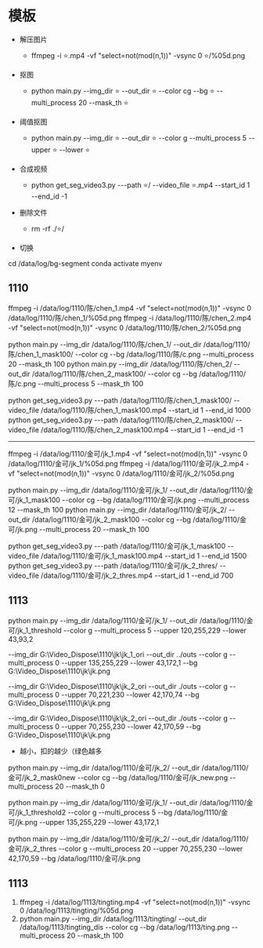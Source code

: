 # 模板

- 解压图片
  - ffmpeg -i ⭐.mp4 -vf "select=not(mod(n\,1))" -vsync 0 ⭐/%05d.png

- 抠图
  - python main.py --img_dir ⭐ --out_dir ⭐ --color cg --bg ⭐ --multi_process 20 --mask_th ⭐
- 阈值抠图
  - python main.py --img_dir ⭐ --out_dir ⭐ --color g --multi_process 5 --upper ⭐ --lower ⭐ 

- 合成视频
  - python get_seg_video3.py ---path ⭐/ --video_file ⭐.mp4 --start_id 1 --end_id -1

- 删除文件
  - rm -rf ./⭐/

- 切换

cd /data/log/bg-segment
conda activate myenv

## 1110

ffmpeg -i /data/log/1110/陈/chen_1.mp4 -vf "select=not(mod(n\,1))" -vsync 0 /data/log/1110/陈/chen_1/%05d.png
ffmpeg -i /data/log/1110/陈/chen_2.mp4 -vf "select=not(mod(n\,1))" -vsync 0 /data/log/1110/陈/chen_2/%05d.png

python main.py --img_dir /data/log/1110/陈/chen_1/ --out_dir /data/log/1110/陈/chen_1_mask100/ --color cg --bg /data/log/1110/陈/c.png --multi_process 20 --mask_th 100
python main.py --img_dir /data/log/1110/陈/chen_2/ --out_dir /data/log/1110/陈/chen_2_mask100/ --color cg --bg /data/log/1110/陈/c.png --multi_process 5 --mask_th 100

python get_seg_video3.py ---path /data/log/1110/陈/chen_1_mask100/ --video_file /data/log/1110/陈/chen_1_mask100.mp4 --start_id 1 --end_id 1000
python get_seg_video3.py ---path /data/log/1110/陈/chen_2_mask100/ --video_file /data/log/1110/陈/chen_2_mask100.mp4 --start_id 1 --end_id -1

--- 

ffmpeg -i /data/log/1110/金可/jk_1.mp4 -vf "select=not(mod(n\,1))" -vsync 0 /data/log/1110/金可/jk_1/%05d.png
ffmpeg -i /data/log/1110/金可/jk_2.mp4 -vf "select=not(mod(n\,1))" -vsync 0 /data/log/1110/金可/jk_2/%05d.png

python main.py --img_dir /data/log/1110/金可/jk_1/ --out_dir /data/log/1110/金可/jk_1_mask100 --color cg --bg /data/log/1110/金可/jk.png --multi_process 12 --mask_th 100
python main.py --img_dir /data/log/1110/金可/jk_2/ --out_dir /data/log/1110/金可/jk_2_mask100 --color cg --bg /data/log/1110/金可/jk.png --multi_process 20 --mask_th 100

python get_seg_video3.py ---path /data/log/1110/金可/jk_1_mask100 --video_file /data/log/1110/金可/jk_1_mask100.mp4 --start_id 1 --end_id 1500
python get_seg_video3.py ---path /data/log/1110/金可/jk_2_thres/ --video_file /data/log/1110/金可/jk_2_thres.mp4 --start_id 1 --end_id 700

## 1113

python main.py --img_dir /data/log/1110/金可/jk_1/ --out_dir /data/log/1110/金可/jk_1_threshold --color g --multi_process 5 --upper 120,255,229 --lower 43,93,2

--img_dir G:\Video_Dispose\1110\jk\jk_1_ori --out_dir ../outs --color g --multi_process 0  --upper 135,255,229 --lower 43,172,1 --bg G:\Video_Dispose\1110\jk\jk.png

--img_dir G:\Video_Dispose\1110\jk\jk_2_ori --out_dir ./outs --color g --multi_process 0  --upper 70,221,230 --lower 42,170,74 --bg G:\Video_Dispose\1110\jk\jk.png

--img_dir G:\Video_Dispose\1110\jk\jk_2_ori --out_dir ./outs --color g --multi_process 0  --upper 70,255,230 --lower 42,170,59 --bg G:\Video_Dispose\1110\jk\jk.png


- 越小，扣的越少（绿色越多

python main.py --img_dir /data/log/1110/金可/jk_2/ --out_dir /data/log/1110/金可/jk_2_mask0new --color cg --bg /data/log/1110/金可/jk_new.png --multi_process 20 --mask_th 0

python main.py --img_dir /data/log/1110/金可/jk_1/ --out_dir /data/log/1110/金可/jk_1_threshold2 --color g --multi_process 5 --bg /data/log/1110/金可/jk.png --upper 135,255,229 --lower 43,172,1

python main.py --img_dir /data/log/1110/金可/jk_2/ --out_dir /data/log/1110/金可/jk_2_thres --color g --multi_process 20  --upper 70,255,230 --lower 42,170,59 --bg /data/log/1110/金可/jk.png

## 1113

1. ffmpeg -i /data/log/1113/tingting.mp4 -vf "select=not(mod(n\,1))" -vsync 0 /data/log/1113/tingting/%05d.png
2. python main.py --img_dir /data/log/1113/tingting/ --out_dir /data/log/1113/tingting_dis --color cg --bg /data/log/1113/ting.png  --multi_process 20 --mask_th 100